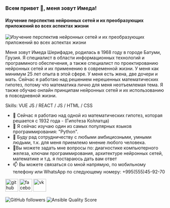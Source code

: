 ### Всем привет 👋, меня зовут Имеда!
#### Изучение перспектив нейронных сетей и их преобразующих приложений во всех аспектах жизни
![Изучение перспектив нейронных сетей и их преобразующих приложений во всех аспектах жизни](https://cdn2.hubspot.net/hubfs/1641429/nnForWordpress.gif)

Меня зовут Имеда Шерифадзе, родилась в 1968 году в городе Батуми, Грузия. Я специалист в области информационных технологий и программного обеспечения, а также специалист по проектированию нейронных сетей и их применению в современной жизни. У меня как минимум 25 лет опыта в этой сфере. У меня есть жена, две дочери и мать.
Сейчас я работаю над решением нерешенных математических гипотез, потому что математика лично для меня неотъемлемая тема. Я также обучаю онлайн принципам нейронных сетей и их использованию в повседневной жизни.

Skills: VUE JS / REACT / JS / HTML / CSS

- 🔭 Сейчас я работаю над одной из математических гипотез, которая решается с 1932 года - (Гипо́теза Ко́ллатца)
- 🌱 Я сейчас изучаю один из самых популярных языков программирования: "Python". 
- 👯 Буду рад сотрудничеству с любыми амбициозными, умными людьми, т.к. для меня приемлемо мнение любого человека. 
- 💬Вы можете задать мне вопросы по: диагностике компьютерного железа, ключам программирования, архитектуре нейронных сетей, математике и т.д. я постараюсь дать вам ответ 
- 📫 Вы можете связаться со мной напрямую, по мобильному телефону или WhatsApp по следующему номеру: +995(555)45-92-70 


[<img src='https://cdn.jsdelivr.net/npm/simple-icons@3.0.1/icons/github.svg' alt='github' height='40'>](https://github.com/https://github.com/ImedaSheriphadze)  [<img src='https://cdn.jsdelivr.net/npm/simple-icons@3.0.1/icons/facebook.svg' alt='facebook' height='40'>](https://www.facebook.com/https://www.facebook.com/imeda.sherifadze)  [<img src='https://cdn.jsdelivr.net/npm/simple-icons@3.0.1/icons/vk.svg' alt='vk' height='40'>](https://vk.com/imeda68)  

![GitHub followers](https://img.shields.io/github/followers/ImedaSheriphadze?style=plastic)   ![Ansible Quality Score](https://img.shields.io/ansible/quality/ImedaSheriphadze?style=plastic)
